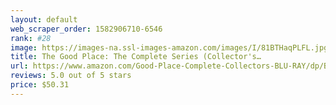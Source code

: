 ```yaml
---
layout: default 
﻿web_scraper_order: 1582906710-6546
rank: #28
image: https://images-na.ssl-images-amazon.com/images/I/81BTHaqPLFL.jpg
title: The Good Place: The Complete Series (Collector's…
url: https://www.amazon.com/Good-Place-Complete-Collectors-BLU-RAY/dp/B084DFPW18/ref=zg_mw_movies-tv_28?_encoding=UTF8&psc=1&refRID=0STWD1YRS3TMPPRB8GBJ
reviews: 5.0 out of 5 stars
price: $50.31 
---
```

